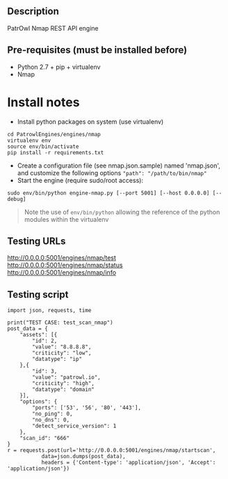 ## Description
PatrOwl Nmap REST API engine

## Pre-requisites (must be installed before)
- Python 2.7 + pip + virtualenv
- Nmap

# Install notes
- Install python packages on system (use virtualenv)
```
cd PatrowlEngines/engines/nmap
virtualenv env
source env/bin/activate
pip install -r requirements.txt
```
- Create a configuration file (see nmap.json.sample) named 'nmap.json', and customize the following options `"path": "/path/to/bin/nmap"`
- Start the engine (require sudo/root access):
```
sudo env/bin/python engine-nmap.py [--port 5001] [--host 0.0.0.0] [--debug]
```
> Note the use of `env/bin/python` allowing the reference of the python modules within the virtualenv 

## Testing URLs
http://0.0.0.0:5001/engines/nmap/test
http://0.0.0.0:5001/engines/nmap/status
http://0.0.0.0:5001/engines/nmap/info

## Testing script
```
import json, requests, time  

print("TEST CASE: test_scan_nmap")
post_data = {
    "assets": [{
        "id": 2,
        "value": "8.8.8.8",
        "criticity": "low",
        "datatype": "ip"
    },{
        "id": 3,
        "value": "patrowl.io",
        "criticity": "high",
        "datatype": "domain"
    }],
    "options": {
        "ports": ['53', '56', '80', '443'],
        "no_ping": 0,
        "no_dns": 0,
        "detect_service_version": 1
    },
    "scan_id": "666"
}
r = requests.post(url='http://0.0.0.0:5001/engines/nmap/startscan',
           data=json.dumps(post_data),
           headers = {'Content-type': 'application/json', 'Accept': 'application/json'})
```
